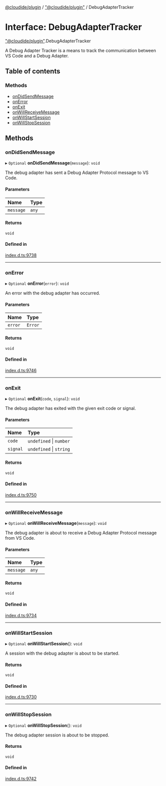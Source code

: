 [@cloudide/plugin](../README.md) / ["@cloudide/plugin"](../modules/_cloudide_plugin_.md) / DebugAdapterTracker

# Interface: DebugAdapterTracker

["@cloudide/plugin"](../modules/_cloudide_plugin_.md).DebugAdapterTracker

A Debug Adapter Tracker is a means to track the communication between VS Code and a Debug Adapter.

## Table of contents

### Methods

- [onDidSendMessage](cloudide_plugin_.DebugAdapterTracker.md#ondidsendmessage)
- [onError](cloudide_plugin_.DebugAdapterTracker.md#onerror)
- [onExit](cloudide_plugin_.DebugAdapterTracker.md#onexit)
- [onWillReceiveMessage](cloudide_plugin_.DebugAdapterTracker.md#onwillreceivemessage)
- [onWillStartSession](cloudide_plugin_.DebugAdapterTracker.md#onwillstartsession)
- [onWillStopSession](cloudide_plugin_.DebugAdapterTracker.md#onwillstopsession)

## Methods

### onDidSendMessage

▸ `Optional` **onDidSendMessage**(`message`): `void`

The debug adapter has sent a Debug Adapter Protocol message to VS Code.

#### Parameters

| Name | Type |
| :------ | :------ |
| `message` | `any` |

#### Returns

`void`

#### Defined in

[index.d.ts:9738](https://github.com/shuyaqian/cloudide-plugin-api/blob/26b31b9/index.d.ts#L9738)

___

### onError

▸ `Optional` **onError**(`error`): `void`

An error with the debug adapter has occurred.

#### Parameters

| Name | Type |
| :------ | :------ |
| `error` | `Error` |

#### Returns

`void`

#### Defined in

[index.d.ts:9746](https://github.com/shuyaqian/cloudide-plugin-api/blob/26b31b9/index.d.ts#L9746)

___

### onExit

▸ `Optional` **onExit**(`code`, `signal`): `void`

The debug adapter has exited with the given exit code or signal.

#### Parameters

| Name | Type |
| :------ | :------ |
| `code` | `undefined` \| `number` |
| `signal` | `undefined` \| `string` |

#### Returns

`void`

#### Defined in

[index.d.ts:9750](https://github.com/shuyaqian/cloudide-plugin-api/blob/26b31b9/index.d.ts#L9750)

___

### onWillReceiveMessage

▸ `Optional` **onWillReceiveMessage**(`message`): `void`

The debug adapter is about to receive a Debug Adapter Protocol message from VS Code.

#### Parameters

| Name | Type |
| :------ | :------ |
| `message` | `any` |

#### Returns

`void`

#### Defined in

[index.d.ts:9734](https://github.com/shuyaqian/cloudide-plugin-api/blob/26b31b9/index.d.ts#L9734)

___

### onWillStartSession

▸ `Optional` **onWillStartSession**(): `void`

A session with the debug adapter is about to be started.

#### Returns

`void`

#### Defined in

[index.d.ts:9730](https://github.com/shuyaqian/cloudide-plugin-api/blob/26b31b9/index.d.ts#L9730)

___

### onWillStopSession

▸ `Optional` **onWillStopSession**(): `void`

The debug adapter session is about to be stopped.

#### Returns

`void`

#### Defined in

[index.d.ts:9742](https://github.com/shuyaqian/cloudide-plugin-api/blob/26b31b9/index.d.ts#L9742)

